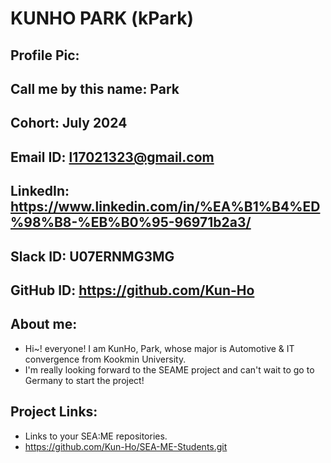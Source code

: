 # KUNHO PARK (kPark)
## Profile Pic: 
## Call me by this name: Park
## Cohort: July 2024
## Email ID: l17021323@gmail.com
## LinkedIn: https://www.linkedin.com/in/%EA%B1%B4%ED%98%B8-%EB%B0%95-96971b2a3/
## Slack ID: U07ERNMG3MG
## GitHub ID: https://github.com/Kun-Ho
## About me: 
- Hi~! everyone! I am KunHo, Park, whose major is Automotive & IT convergence from Kookmin University.
- I'm really looking forward to the SEAME project and can't wait to go to Germany to start the project!
## Project Links:
- Links to your SEA:ME repositories.
- <https://github.com/Kun-Ho/SEA-ME-Students.git>

